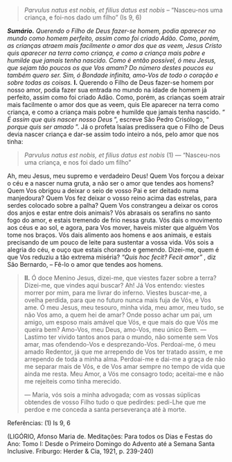 > *Parvulus natus est nobis, et filius datus est nobis* – “Nasceu-nos uma criança, e foi-nos dado um filho” (Is 9, 6)

***Sumário.** Querendo o Filho de Deus fazer-se homem, podia aparecer no mundo como homem perfeito, assim como foi criado Adão. Como, porém, as crianças atraem mais facilmente o amor dos que as veem, Jesus Cristo quis aparecer na terra como criança, e como a criança mais pobre e humilde que jamais tenha nascido. Como é então possível, ó meu Jesus, que sejam tão poucos os que Vos amam? Do número destes poucos eu também quero ser. Sim, ó Bondade infinita, amo-Vos de todo o coração e sobre todas as coisas.* **I.** Querendo o Filho de Deus fazer-se homem por nosso amor, podia fazer sua entrada no mundo na idade de homem já perfeito, assim como foi criado Adão. Como, porém, as crianças soem atrair mais facilmente o amor dos que as veem, quis Ele aparecer na terra como criança, e como a criança mais pobre e humilde que jamais tenha nascido. “ *É assim que quis nascer nosso Deus* ”, escreve São Pedro Crisólogo, “ *porque quis ser amado* ”. Já o profeta Isaías predissera que o Filho de Deus devia nascer criança e dar-se assim todo inteiro a nós, pelo amor que nos tinha:

> *Parvulus natus est nobis, et filius datus est nobis* (1) — “Nasceu-nos uma criança, e nos foi dado um filho”

Ah, meu Jesus, meu supremo e verdadeiro Deus! Quem Vos forçou a deixar o céu e a nascer numa gruta, a não ser o amor que tendes aos homens? Quem Vos obrigou a deixar o seio de vosso Pai e ser deitado numa manjedoura? Quem Vos fez deixar o vosso reino acima das estrelas, para serdes colocado sobre a palha? Quem Vos constrangeu a deixar os coros dos anjos e estar entre dois animais? Vós abrasais os serafins no santo fogo do amor, e estais tremendo de frio nessa gruta. Vós dais o movimento aos céus e ao sol, e agora, para Vos mover, haveis mister que alguém Vos tome nos braços. Vós dais alimento aos homens e aos animais, e estais precisando de um pouco de leite para sustentar a vossa vida. Vós sois a alegria do céu, e ouço que estais chorando e gemendo. Dizei-me, quem é que Vos reduziu a tão extrema miséria? *“Quis hoc fecit? Fecit amor”* , diz São Bernardo, – Fê-lo o amor que tendes aos homens.

> **II.** Ó doce Menino Jesus, dizei-me, que viestes fazer sobre a terra? Dizei-me, que vindes aqui buscar? Ah! Já Vos entendo: viestes morrer por mim, para me livrar do inferno. Viestes buscar-me, a ovelha perdida, para que no futuro nunca mais fuja de Vós, e Vos ame. Ó meu Jesus, meu tesouro, minha vida, meu amor, meu tudo, se não Vos amo, a quem hei de amar? Onde posso achar um pai, um amigo, um esposo mais amável que Vós, e que mais do que Vós me queira bem? Amo-Vos, meu Deus, amo-Vos, meu único Bem. — Lastimo ter vivido tantos anos para o mundo, não somente sem Vos amar, mas ofendendo-Vos e desprezando-Vos. Perdoai-me, ó meu amado Redentor, já que me arrependo de Vos ter tratado assim, e me arrependo de toda a minha alma. Perdoai-me e dai-me a graça de não me separar mais de Vós, e de Vos amar sempre no tempo de vida que ainda me resta. Meu Amor, a Vós me consagro todo; aceitai-me e não me rejeiteis como tinha merecido.
>
> — Maria, vós sois a minha advogada; com as vossas súplicas obtendes de vosso Filho tudo o que pedirdes: pedi-Lhe que me perdoe e me conceda a santa perseverança até à morte.

Referências: (1) Is 9, 6

(LIGÓRIO, Afonso Maria de. Meditações: Para todos os Dias e Festas do Ano: Tomo I: Desde o Primeiro Domingo do Advento até a Semana Santa Inclusive. Friburgo: Herder & Cia, 1921, p. 239-240)
